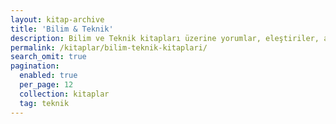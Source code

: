 ```yaml
---
layout: kitap-archive
title: 'Bilim & Teknik'
description: Bilim ve Teknik kitapları üzerine yorumlar, eleştiriler, analizler
permalink: /kitaplar/bilim-teknik-kitaplari/
search_omit: true
pagination: 
  enabled: true
  per_page: 12
  collection: kitaplar
  tag: teknik
---
```


